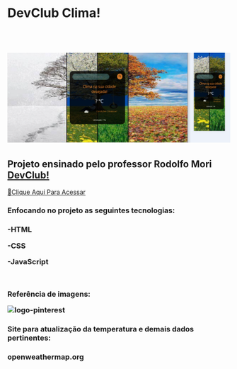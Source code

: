 <h1> DevClub Clima! <h1>
<br>
<img src="https://raw.githubusercontent.com/ViniFerAlbuquerque/ProjetoDevClubClima/681e3a5e4c1a7fbbbd3c953cdf4e8088f65ce38e/assets/climate%20project.png">
<br>
<h2>Projeto ensinado pelo professor Rodolfo Mori <a href="https://rodolfomori.com.br/devclub">DevClub!</a></h2>

[🔗Clique Aqui Para Acessar](https://viniferalbuquerque.github.io/ProjetoDevClubClima/)
<br>
 
<h3>Enfocando no projeto as seguintes tecnologias:<h3>
<p>-HTML<p>
<p>-CSS<p>
<p>-JavaScript<p>
<br>
 <p>Referência de imagens:</p>
<img src="https://img.shields.io/badge/Pinterest-%23E60023.svg?&style=for-the-badge&logo=Pinterest&logoColor=white" alt="logo-pinterest" />
<br>
<h3>Site para atualização da temperatura e demais dados pertinentes:<h3>
<p>openweathermap.org<p>
